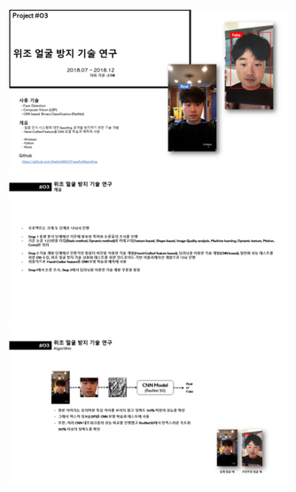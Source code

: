 ![img1](https://github.com/thekim9304/FaceAntiSpoofing/blob/master/1.PNG?raw=true)
![img2](https://github.com/thekim9304/FaceAntiSpoofing/blob/master/2.PNG?raw=true)
![img3](
  https://github.com/thekim9304/FaceAntiSpoofing/blob/master/3.PNG?raw=true
  )
